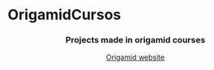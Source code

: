 # OrigamidCursos

<h3 align="center"> Projects made in origamid courses </h3>
<p align="center">
	<a href="https://www.origamid.com/">
		Origamid website 
	</a>
</p>

